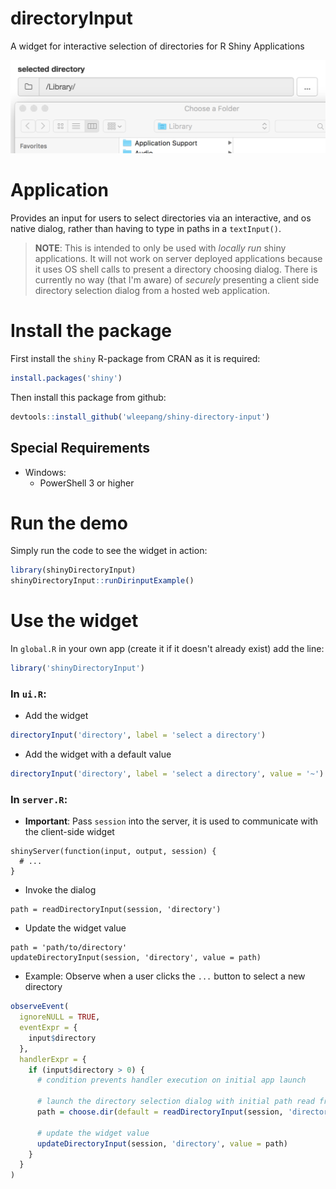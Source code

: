 # directoryInput
A widget for interactive selection of directories for R Shiny Applications

![directory widget](screenshot.png)

# Application
Provides an input for users to select directories via an interactive, and os native 
dialog, rather than having to type in paths in a `textInput()`.

> **NOTE**: This is intended to only be used with _locally run_ shiny applications.  It will not work on server deployed applications because it uses OS shell calls to present a directory choosing dialog.  There is currently no way (that I'm aware) of _securely_ presenting a client side directory selection dialog from a hosted web application.

# Install the package
First install the `shiny` R-package from CRAN as it is required:

```r
install.packages('shiny')
```

Then install this package from github:

```r
devtools::install_github('wleepang/shiny-directory-input')
```

## Special Requirements

* Windows:
  * PowerShell 3 or higher

# Run the demo

Simply run the code to see the widget in action:

```r
library(shinyDirectoryInput)
shinyDirectoryInput::runDirinputExample()
```

# Use the widget

In `global.R` in your own app (create it if it doesn't already exist) add the line:

```r
library('shinyDirectoryInput')
```

### In `ui.R`:
* Add the widget
```r
directoryInput('directory', label = 'select a directory')
```

* Add the widget with a default value
```r
directoryInput('directory', label = 'select a directory', value = '~')
```


### In `server.R`:
* **Important**: Pass `session` into the server, it is used to communicate with the client-side widget
```
shinyServer(function(input, output, session) {
  # ...
}
```

* Invoke the dialog
```
path = readDirectoryInput(session, 'directory')
```

* Update the widget value
```
path = 'path/to/directory'
updateDirectoryInput(session, 'directory', value = path)
```

* Example: Observe when a user clicks the `...` button to select a new directory
```r
observeEvent(
  ignoreNULL = TRUE,
  eventExpr = {
    input$directory
  },
  handlerExpr = {
    if (input$directory > 0) {
      # condition prevents handler execution on initial app launch
      
      # launch the directory selection dialog with initial path read from the widget
      path = choose.dir(default = readDirectoryInput(session, 'directory'))
      
      # update the widget value
      updateDirectoryInput(session, 'directory', value = path)
    }
  }
)
```
